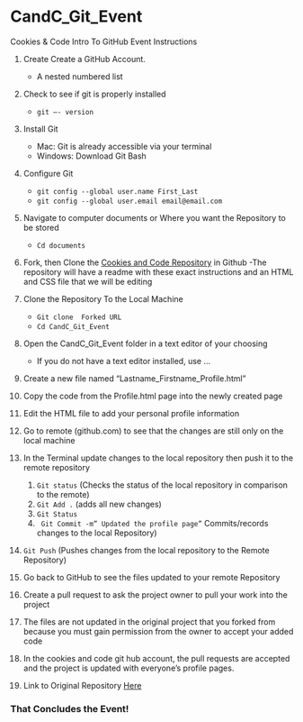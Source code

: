 # CandC_Git_Event
Cookies &amp; Code Intro To GitHub Event Instructions

1. Create Create a GitHub Account. 
   - A nested numbered list

2. Check to see if git is properly installed 
   - `git –- version`
3. Install Git
   - Mac: Git is already accessible via your terminal
   - Windows: Download Git Bash 
4. Configure Git    
   - `git config --global user.name First_Last`
   - `git config --global user.email email@email.com`
5. Navigate to computer documents or Where you want the Repository to be stored
   - `Cd documents`
6. Fork, then Clone the [Cookies and Code Repository](https://github.com/Cookies-and-Code/CandC_Git_Event) in Github
   -The repository will have a readme with these exact instructions and an HTML and CSS file that we will be editing
7. Clone the Repository To the Local Machine
   - `Git clone  Forked URL`
   - `Cd CandC_Git_Event`
8. Open the CandC_Git_Event folder in a text editor of your choosing
   - If you do not have a text editor installed, use … 
9. Create a new file named “Lastname_Firstname_Profile.html”
10. Copy the code from the Profile.html page into the newly created page
11. Edit the HTML file to add your personal profile information
12. Go to remote (github.com) to see that the changes are still only on the local machine
13. In the Terminal update changes to the local repository then push it to the remote repository
    1. `Git status` (Checks the status of the local repository in comparison to the remote)
    2. `Git Add .` (adds all new changes)
    3. `Git Status`
    4. ` Git Commit -m” Updated the profile page”` Commits/records changes to the local Repository)
   5. `Git Push` (Pushes changes from the local repository to the Remote Repository)
14. Go back to GitHub to see the files updated to your remote Repository
15. Create a pull request to ask the project owner to pull your work into the project
16. The files are not updated in the original project that you forked from because you must gain permission from the owner to accept your added code
17. In the cookies and code git hub account, the pull requests are accepted and the project is updated with everyone’s profile pages. 
18. Link to Original Repository [Here](https://github.com/Cookies-and-Code/CandC_Git_Event)

### That Concludes the Event!

 

